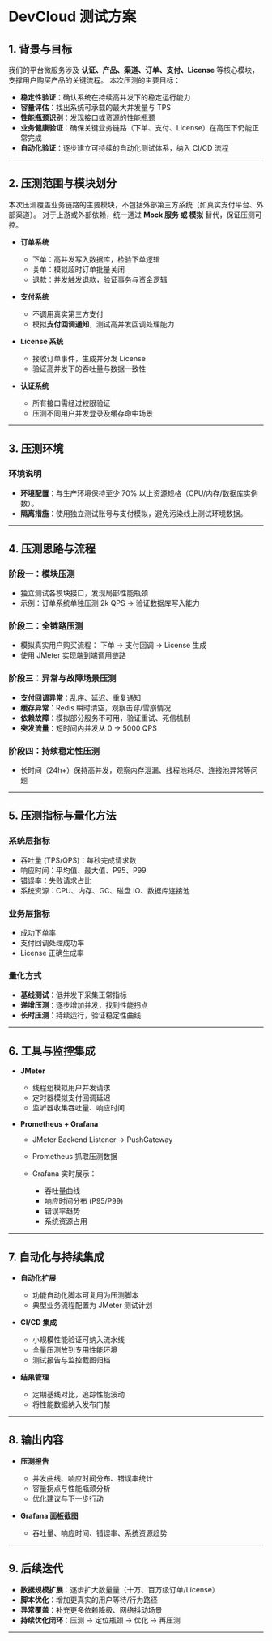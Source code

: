# DevCloud 测试方案

## 1. 背景与目标

我们的平台微服务涉及 **认证、产品、渠道、订单、支付、License** 等核心模块，支撑用户购买产品的关键流程。
本次压测的主要目标：

* **稳定性验证**：确认系统在持续高并发下的稳定运行能力
* **容量评估**：找出系统可承载的最大并发量与 TPS
* **性能瓶颈识别**：发现接口或资源的性能瓶颈
* **业务健康验证**：确保关键业务链路（下单、支付、License）在高压下仍能正常完成
* **自动化验证**：逐步建立可持续的自动化测试体系，纳入 CI/CD 流程

---

## 2. 压测范围与模块划分

本次压测覆盖业务链路的主要模块，不包括外部第三方系统（如真实支付平台、外部渠道）。
对于上游或外部依赖，统一通过 **Mock 服务 或 模拟** 替代，保证压测可控。

* **订单系统**

  * 下单：高并发写入数据库，检验下单逻辑
  * 关单：模拟超时订单批量关闭
  * 退款：并发触发退款，验证事务与资金逻辑

* **支付系统**

  * 不调用真实第三方支付
  * 模拟**支付回调通知**，测试高并发回调处理能力

* **License 系统**

  * 接收订单事件，生成并分发 License
  * 验证高并发下的吞吐量与数据一致性

* **认证系统**

  * 所有接口需经过权限验证
  * 压测不同用户并发登录及缓存命中场景

---

## 3. 压测环境

### 环境说明

* **环境配置**：与生产环境保持至少 70% 以上资源规格（CPU/内存/数据库实例数）。
* **隔离措施**：使用独立测试账号与支付模拟，避免污染线上测试环境数据。

---

## 4. 压测思路与流程

### 阶段一：模块压测

* 独立测试各模块接口，发现局部性能瓶颈
* 示例：订单系统单独压测 2k QPS → 验证数据库写入能力

### 阶段二：全链路压测

* 模拟真实用户购买流程：
  下单 → 支付回调 → License 生成
* 使用 JMeter 实现端到端调用链路

### 阶段三：异常与故障场景压测

* **支付回调异常**：乱序、延迟、重复通知
* **缓存异常**：Redis 瞬时清空，观察击穿/雪崩情况
* **依赖故障**：模拟部分服务不可用，验证重试、死信机制
* **突发流量**：短时间内并发从 0 → 5000 QPS

### 阶段四：持续稳定性压测

* 长时间（24h+）保持高并发，观察内存泄漏、线程池耗尽、连接池异常等问题

---

## 5. 压测指标与量化方法

### 系统层指标

* 吞吐量 (TPS/QPS)：每秒完成请求数
* 响应时间：平均值、最大值、P95、P99
* 错误率：失败请求占比
* 系统资源：CPU、内存、GC、磁盘 IO、数据库连接池

### 业务层指标

* 成功下单率
* 支付回调处理成功率
* License 正确生成率

### 量化方式

* **基线测试**：低并发下采集正常指标
* **递增压测**：逐步增加并发，找到性能拐点
* **长时压测**：持续运行，验证稳定性曲线

---

## 6. 工具与监控集成

* **JMeter**

  * 线程组模拟用户并发请求
  * 定时器模拟支付回调延迟
  * 监听器收集吞吐量、响应时间

* **Prometheus + Grafana**

  * JMeter Backend Listener → PushGateway
  * Prometheus 抓取压测数据
  * Grafana 实时展示：

    * 吞吐量曲线
    * 响应时间分布 (P95/P99)
    * 错误率趋势
    * 系统资源占用

---

## 7. 自动化与持续集成

* **自动化扩展**

  * 功能自动化脚本可复用为压测脚本
  * 典型业务流程配置为 JMeter 测试计划

* **CI/CD 集成**

  * 小规模性能验证可纳入流水线
  * 全量压测放到专用性能环境
  * 测试报告与监控截图归档

* **结果管理**

  * 定期基线对比，追踪性能波动
  * 将性能数据纳入发布门禁

---

## 8. 输出内容

* **压测报告**

  * 并发曲线、响应时间分布、错误率统计
  * 容量拐点与性能瓶颈分析
  * 优化建议与下一步行动
* **Grafana 面板截图**

  * 吞吐量、响应时间、错误率、系统资源趋势

---

## 9. 后续迭代

* **数据规模扩展**：逐步扩大数量量（十万、百万级订单/License）
* **脚本优化**：增加更真实的用户等待/行为路径
* **异常覆盖**：补充更多依赖降级、网络抖动场景
* **持续优化闭环**：压测 → 定位瓶颈 → 优化 → 再压测

---
